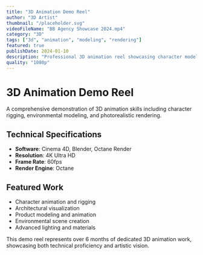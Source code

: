 ```yaml
---
title: "3D Animation Demo Reel"
author: "3D Artist"
thumbnail: "/placeholder.svg"
videoFileName: "BB Agency Showcase 2024.mp4"
category: "3D"
tags: ["3d", "animation", "modeling", "rendering"]
featured: true
publishDate: 2024-01-10
description: "Professional 3D animation reel showcasing character modeling, rigging, and cinematic rendering techniques."
quality: "1080p"
---
```


# 3D Animation Demo Reel

A comprehensive demonstration of 3D animation skills including character rigging, environmental modeling, and photorealistic rendering.

## Technical Specifications

- **Software**: Cinema 4D, Blender, Octane Render
- **Resolution**: 4K Ultra HD
- **Frame Rate**: 60fps
- **Render Engine**: Octane

## Featured Work

- Character animation and rigging
- Architectural visualization
- Product modeling and animation
- Environmental scene creation
- Advanced lighting and materials

This demo reel represents over 6 months of dedicated 3D animation work, showcasing both technical proficiency and artistic vision.